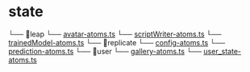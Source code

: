 # state

└── 📁leap
    └── [avatar-atoms.ts](https://github.com/biggeye/scilive-b/blob/main/state/leap/avatar-atoms.ts)
    └── [scriptWriter-atoms.ts](https://github.com/biggeye/scilive-b/blob/main/state/leap/scriptWriter-atoms.ts)
    └── [trainedModel-atoms.ts](https://github.com/biggeye/scilive-b/blob/main/state/leap/trainedModel-atoms.ts)
└── 📁replicate
    └── [config-atoms.ts](https://github.com/biggeye/scilive-b/blob/main/state/replicate/config-atoms.ts)
    └── [prediction-atoms.ts](https://github.com/biggeye/scilive-b/blob/main/state/replicate/prediction-atoms.ts)
└── 📁user
    └── [gallery-atoms.ts](https://github.com/biggeye/scilive-b/blob/main/state/user/gallery-atoms.ts)
    └── [user_state-atoms.ts](https://github.com/biggeye/scilive-b/blob/main/state/user/user_state-atoms.ts)
